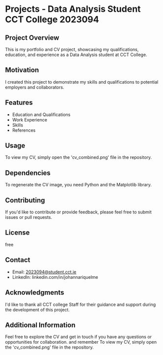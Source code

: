 # Projects - Data Analysis Student CCT College 2023094

## Project Overview
This is my portfolio and CV project, showcasing my qualifications, education, and experience as a Data Analysis student at CCT College.

## Motivation
I created this project to demonstrate my skills and qualifications to potential employers and collaborators.

## Features
- Education and Qualifications
- Work Experience
- Skills
- References

## Usage
To view my CV, simply open the 'cv_combined.png' file in the repository.

## Dependencies
To regenerate the CV image, you need Python and the Matplotlib library.

## Contributing
If you'd like to contribute or provide feedback, please feel free to submit issues or pull requests.

## License
free

## Contact
- Email: 2023094@student.cct.ie
- LinkedIn: linkedin.com/in/johannariquelme

## Acknowledgments
I'd like to thank all CCT college Staff for their guidance and support during the development of this project.

## Additional Information
Feel 
free to explore the CV and get in touch if you have any questions or opportunities for collaboration.
and remember To view my CV, simply open the 'cv_combined.png' file in the repository.
